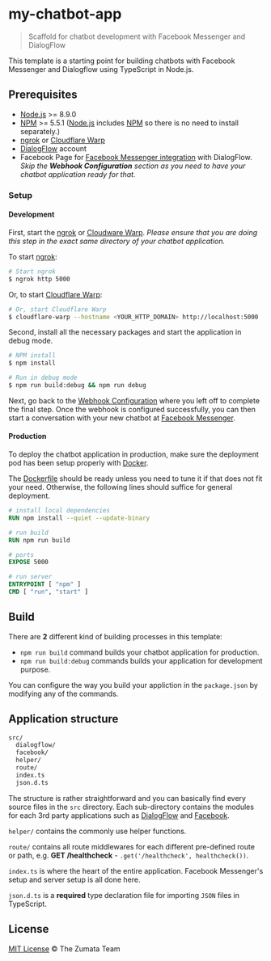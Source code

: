 # my-chatbot-app

> Scaffold for chatbot development with Facebook Messenger and DialogFlow

This template is a starting point for building chatbots with Facebook Messenger and Dialogflow using TypeScript in Node.js.

## Prerequisites

- [Node.js][node-js-url] >= 8.9.0
- [NPM][npm-url] >= 5.5.1 ([Node.js][node-js-url] includes [NPM][npm-url] so there is no need to install separately.)
- [ngrok][ngrok-url] or [Cloudflare Warp][cloudflare-warp-url]
- [DialogFlow][dialogflow-url] account
- Facebook Page for [Facebook Messenger integration][facebook-messenger-integration-url] with DialogFlow. _Skip the **Webhook Configuration** section as you need to have your chatbot application ready for that._

### Setup

#### Development

First, start the [ngrok][ngrok-url] or [Cloudware Warp][cloudflare-warp-url]. _Please ensure that you are doing this step in the exact same directory of your chatbot application._

To start [ngrok][ngrok-url]:

```sh
# Start ngrok
$ ngrok http 5000
```

Or, to start [Cloudflare Warp][cloudflare-warp-url]:

```sh
# Or, start Cloudflare Warp
$ cloudflare-warp --hostname <YOUR_HTTP_DOMAIN> http://localhost:5000
```

Second, install all the necessary packages and start the application in debug mode.

```sh
# NPM install
$ npm install
```

```sh
# Run in debug mode
$ npm run build:debug && npm run debug
```

Next, go back to the [Webhook Configuration][facebook-messenger-integration-url] where you left off to complete the final step. Once the webhook is configured successfully, you can then start a conversation with your new chatbot at [Facebook Messenger][facebook-messenger-url].

#### Production

To deploy the chatbot application in production, make sure the deployment pod has been setup properly with [Docker][docker-url].

The [Dockerfile][dockerfile-url] should be ready unless you need to tune it if that does not fit your need. Otherwise, the following lines should suffice for general deployment.

```Dockerfile
# install local dependencies
RUN npm install --quiet --update-binary

# run build
RUN npm run build

# ports
EXPOSE 5000

# run server
ENTRYPOINT [ "npm" ]
CMD [ "run", "start" ]
```

## Build

There are **2** different kind of building processes in this template:

- `npm run build` command builds your chatbot application for production.
- `npm run build:debug` commands builds your application for development purpose.

You can configure the way you build your appliction in the `package.json` by modifying any of the commands.

## Application structure

```txt
src/
  dialogflow/
  facebook/
  helper/
  route/
  index.ts
  json.d.ts
```

The structure is rather straightforward and you can basically find every source files in the `src` directory. Each sub-directory contains the modules for each 3rd party applications such as [DialogFlow][dialogflow-url] and [Facebook][facebook-messenger-api-url].

`helper/` contains the commonly use helper functions.

`route/` contains all route middlewares for each different pre-defined route or path, e.g. **GET /healthcheck** - `.get('/healthcheck', healthcheck())`.

`index.ts` is where the heart of the entire application. Facebook Messenger's setup and server setup is all done here.

`json.d.ts` is a **required** type declaration file for importing `JSON` files in TypeScript.

## License

[MIT License](http://the-zumata-team.mit-license.org/) © The Zumata Team

[node-js-url]: https://nodejs.org
[npm-url]: https://www.npmjs.com

[ngrok-url]: https://ngrok.com
[cloudflare-warp-url]: https://warp.cloudflare.com

[dialogflow-url]: https://dialogflow.com
[facebook-messenger-integration-url]: https://dialogflow.com/docs/integrations/facebook
[facebook-messenger-url]: https://www.messenger.com
[facebook-messenger-api-url]: https://developers.facebook.com/docs/messenger-platform/reference/send-api

[docker-url]: https://www.docker.com
[dockerfile-url]: https://docs.docker.com/engine/reference/builder
